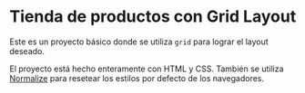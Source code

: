 # Tienda de productos con Grid Layout

Este es un proyecto básico donde se utiliza `grid` para lograr el layout deseado.

El proyecto está hecho enteramente con HTML y CSS. También se utiliza [Normalize](https://necolas.github.io/normalize.css/) para resetear los estilos por defecto de los navegadores.



